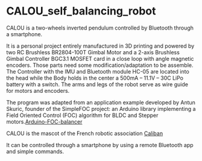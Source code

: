 # CALOU_self_balancing_robot
CALOU is a two-wheels inverted pendulum controlled by Bluetooth through a smartphone.

It is a personal project entirely manufactured in 3D printing and powered by two RC Brushless BR2804-100T Gimbal Motor and a 2-axis Brushless Gimbal Controller BGC3.1 MOSFET card in a close loop with angle magnetic encoders. Those parts need some modification/adaptation to be assemble. The Controller with the IMU and Bluetooth module HC-05 are located into the head while the Body holds in the center a 500mA – 11.1V – 30C LiPo battery with a switch. The arms and legs of the robot serve as wire guide for motors and encoders.

The program was adapted from an application example developed by Antun Skuric, founder of the SimpleFOC project: an Arduino library implementing a Field Oriented Control (FOC) algorithm for BLDC and Stepper motors.[Arduino-FOC-balancer](https://github.com/simplefoc/Arduino-FOC-balancer)

CALOU is the mascot of the French robotic association [Caliban](https://www.facebook.com/AssoCaliban)

It can be controlled through a smartphone by using a remote Bluetooth app and simple commands. 
